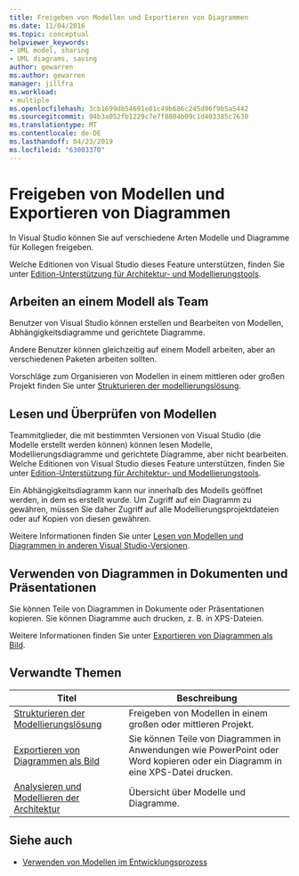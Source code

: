 ```yaml
---
title: Freigeben von Modellen und Exportieren von Diagrammen
ms.date: 11/04/2016
ms.topic: conceptual
helpviewer_keywords:
- UML model, sharing
- UML diagrams, saving
author: gewarren
ms.author: gewarren
manager: jillfra
ms.workload:
- multiple
ms.openlocfilehash: 3cb1699db54691e81c49b686c245d96f9b5a5442
ms.sourcegitcommit: 94b3a052fb1229c7e7f8804b09c1d403385c7630
ms.translationtype: MT
ms.contentlocale: de-DE
ms.lasthandoff: 04/23/2019
ms.locfileid: "63003370"
---
```

# <a name="share-models-and-exporting-diagrams"></a>Freigeben von Modellen und Exportieren von Diagrammen
In Visual Studio können Sie auf verschiedene Arten Modelle und Diagramme für Kollegen freigeben.

 Welche Editionen von Visual Studio dieses Feature unterstützen, finden Sie unter [Edition-Unterstützung für Architektur- und Modellierungstools](../modeling/what-s-new-for-design-in-visual-studio.md#VersionSupport).

## <a name="working-on-a-model-as-a-team"></a>Arbeiten an einem Modell als Team
 Benutzer von Visual Studio können erstellen und Bearbeiten von Modellen, Abhängigkeitsdiagramme und gerichtete Diagramme.

 Andere Benutzer können gleichzeitig auf einem Modell arbeiten, aber an verschiedenen Paketen arbeiten sollten.

 Vorschläge zum Organisieren von Modellen in einem mittleren oder großen Projekt finden Sie unter [Strukturieren der modellierungslösung](../modeling/structure-your-modeling-solution.md).

## <a name="reading-and-reviewing-models"></a>Lesen und Überprüfen von Modellen
 Teammitglieder, die mit bestimmten Versionen von Visual Studio (die Modelle erstellt werden können) können lesen Modelle, Modellierungsdiagramme und gerichtete Diagramme, aber nicht bearbeiten.  Welche Editionen von Visual Studio dieses Feature unterstützen, finden Sie unter [Edition-Unterstützung für Architektur- und Modellierungstools](../modeling/what-s-new-for-design-in-visual-studio.md#VersionSupport).

 Ein Abhängigkeitsdiagramm kann nur innerhalb des Modells geöffnet werden, in dem es erstellt wurde. Um Zugriff auf ein Diagramm zu gewähren, müssen Sie daher Zugriff auf alle Modellierungsprojektdateien oder auf Kopien von diesen gewähren.

 Weitere Informationen finden Sie unter [Lesen von Modellen und Diagrammen in anderen Visual Studio-Versionen](../modeling/read-models-and-diagrams-in-other-visual-studio-editions.md).

## <a name="using-diagrams-in-documents-and-presentations"></a>Verwenden von Diagrammen in Dokumenten und Präsentationen
 Sie können Teile von Diagrammen in Dokumente oder Präsentationen kopieren. Sie können Diagramme auch drucken, z. B. in XPS-Dateien.

 Weitere Informationen finden Sie unter [Exportieren von Diagrammen als Bild](../modeling/export-diagrams-as-images.md).

## <a name="related-topics"></a>Verwandte Themen

|Titel|Beschreibung|
|-|-|
|[Strukturieren der Modellierungslösung](../modeling/structure-your-modeling-solution.md)|Freigeben von Modellen in einem großen oder mittleren Projekt.|
|[Exportieren von Diagrammen als Bild](../modeling/export-diagrams-as-images.md)|Sie können Teile von Diagrammen in Anwendungen wie PowerPoint oder Word kopieren oder ein Diagramm in eine XPS-Datei drucken.|
|[Analysieren und Modellieren der Architektur](../modeling/analyze-and-model-your-architecture.md)|Übersicht über Modelle und Diagramme.|

## <a name="see-also"></a>Siehe auch

- [Verwenden von Modellen im Entwicklungsprozess](../modeling/use-models-in-your-development-process.md)
